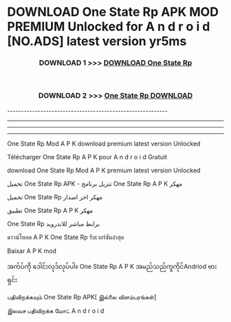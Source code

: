 # DOWNLOAD One State Rp  APK MOD PREMIUM Unlocked for A n d r o i d [NO.ADS] latest version yr5ms 



<div align="center">

<h3>DOWNLOAD 1 >>> <a href="https://getmod2.web.app/?judul=One State Rp ">DOWNLOAD One State Rp </a></h3><br>

<h3>DOWNLOAD 2 >>> <a href="https://getmod2.web.app/?judul=One State Rp ">One State Rp  DOWNLOAD </a></h3>

</div>
----------------------------------------------------------

----------------------------------------------------------

----------------------------------------------------------

----------------------------------------------------------

One State Rp  Mod A P K download premium latest version Unlocked

Télécharger One State Rp  A P K pour A n d r o i d Gratuit

download One State Rp  Mod A P K premium latest version Unlocked

تحميل One State Rp  APK - تنزيل برنامج One State Rp  A P K مهكر

تحميل One State Rp  مهكر اخر اصدار

تطبيق One State Rp  A P K مهكر

One State Rp  برابط مباشر للاندرويد

ดาวน์โหลด A P K One State Rp  รับเวอร์ชันล่าสุด

Baixar A P K mod

အက်ပ်ကို ဒေါင်းလုဒ်လုပ်ပါ။ One State Rp  A P K အမည်သည်ကူကိုင်Andriod ဗားရှင်း

பதிவிறக்கவும் One State Rp  APK[ இல்லை விளம்பரங்கள்] 
 
இலவச பதிவிறக்க மோட் A n d r o i d



